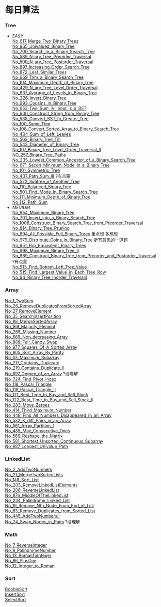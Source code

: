 # 每日算法
### Tree
* _EASY_</br>
[No_617_Merge_Two_Binary_Trees](/src/Tree/easy/No_617_Merge_Two_Binary_Trees/Solution.java) </br>
[No_965_Univalued_Binary_Tree](/src/Tree/easy/No_965_Univalued_Binary_Tree/Solution.java) </br>
[No_700_Search_in_a_Binary_Search_Tree](/src/Tree/easy/No_700_Search_in_a_Binary_Search_Tree/Solution.java) </br>
[No_589_N-ary_Tree_Preorder_Traversal](/src/Tree/easy/No_589_N_ary_Tree_Preorder_Traversal/Solution.java) </br>
[No_590_N-ary_Tree_Postorder_Traversal](/src/Tree/easy/No_590_N_ary_Tree_Postorder_Traversal/Solution.java) </br>
[No_897_Increasing_Order_Search_Tree](/src/Tree/easy/No_897_Increasing_Order_Search_Tree/Solution.java) </br>
[No_872_Leaf_Similar_Trees](/src/Tree/easy/No_872_Leaf_Similar_Trees/Solution.java) </br>
[No_669_Trim_a_Binary_Search_Tree](/src/Tree/easy/No_669_Trim_a_Binary_Search_Tree/Solution.java) </br>
[No_104_Maximum_Depth_of_Binary_Tree](/src/Tree/easy/No_104_Maximum_Depth_of_Binary_Tree/Solution.java) </br>
[No_429_N_ary_Tree_Level_Order_Traversal](/src/Tree/easy/No_429_N_ary_Tree_Level_Order_Traversal/Solution.java) </br>
[No_637_Average_of_Levels_in_Binary_Tree](/src/Tree/easy/No_637_Average_of_Levels_in_Binary_Tree/Solution.java) </br>
[No_226_Invert_Binary_Tree](/src/Tree/easy/No_226_Invert_Binary_Tree/Solution.java) </br>
[No_993_Cousins_in_Binary_Tree](/src/Tree/easy/No_993_Cousins_in_Binary_Tree/Solution.java) </br>
[No_653_Two_Sum_IV_Input_is_a_BST](/src/Tree/easy/No_653_Two_Sum_IV_Input_is_a_BST/Solution.java) </br>
[No_606_Construct_String_from_Binary_Tree](/src/Tree/easy/No_606_Construct_String_from_Binary_Tree/Solution.java) </br>
[No_538_Convert_BST_to_Greater_Tree](/src/Tree/easy/No_538_Convert_BST_to_Greater_Tree/Solution.java) </br>
[No_100_Same_Tree](/src/Tree/easy/No_100_Same_Tree/Solution.java) </br>
[No_108_Convert_Sorted_Array_to_Binary_Search_Tree](/src/Tree/easy/No_108_Convert_Sorted_Array_to_Binary_Search_Tree/Solution.java) </br>
[No_404_Sum_of_Left_Leaves](/src/Tree/easy/No_404_Sum_of_Left_Leaves/Solution.java) </br>
[No_563_Binary_Tree_Tilt](/src/Tree/easy/No_563_Binary_Tree_Tilt/Solution.java) </br>
[No_543_Diameter_of_Binary_Tree](/src/Tree/easy/No_543_Diameter_of_Binary_Tree/Solution.java) </br>
[No_107_Binary_Tree_Level_Order_Traversal_II](/src/Tree/easy/No_107_Binary_Tree_Level_Order_Traversal_II/Solution.java) </br>
[NO_257_Binary_Tree_Paths](/src/Tree/easy/NO_257_Binary_Tree_Paths/Solution.java) </br>
[No_235_Lowest_Common_Ancestor_of_a_Binary_Search_Tree](/src/Tree/easy/No_235_Lowest_Common_Ancestor_of_a_Binary_Search_Tree/Solution.java) </br>
[No_671_Secon_Minimum_Node_In_a_Binary_Tree](/src/Tree/easy/No_671_Secon_Minimum_Node_In_a_Binary_Tree/Solution.java) </br>
[No_101_Symmetric_Tree](/src/Tree/easy/No_101_Symmetric_Tree/Solution.java) </br>
[No_437_Path_Sum_III](/src/Tree/easy/No_437_Path_Sum_III/Solution.java) ?有点蒙</br>
[No_572_Subtree_of_Another_Tree](/src/Tree/easy/No_572_Subtree_of_Another_Tree/Solution.java)</br>
[No_110_Balanced_Binary_Tree](/src/Tree/easy/No_110_Balanced_Binary_Tree/Solution.java)</br>
[No_501_Find_Mode_in_Binary_Search_Tree](/src/Tree/easy/No_501_Find_Mode_in_Binary_Search_Tree/Solution.java)</br>
[No_111_Minimum_Depth_of_Binary_Tree](/src/Tree/easy/No_111_Minimum_Depth_of_Binary_Tree/Solution.java)</br>
[No_112_Path_Sum](/src/Tree/easy/No_112_Path_Sum/Solution.java)</br>
* _MEDIUM_</br>
[No_654_Maximum_Binary_Tree](/src/Tree/medium/No_654_Maximum_Binary_Tree/Solution.java)</br>
[No_701_Insert_into_a_Binary_Search_Tree](/src/Tree/medium/No_701_Insert_into_a_Binary_Search_Tree/Solution.java)</br>
[No_1008_Construct_Binary_Search_Tree_from_Preorder_Traversal](/src/Tree/medium/No_1008_Construct_Binary_Search_Tree_from_Preorder_Traversal/Solution.java)</br>
[No_814_Binary_Tree_Pruning](/src/Tree/medium/No_814_Binary_Tree_Pruning/Solution.java)</br>
[No_894_All_Possible_Full_Binary_Trees](/src/Tree/medium/No_894_All_Possible_Full_Binary_Trees/Solution.java) 重点想 多想想</br>
[No_979_Distribute_Coins_in_Binary_Tree](/src/Tree/medium/No_979_Distribute_Coins_in_Binary_Tree/Solution.java) 挺有意思的一道题</br>
[No_951_Flip_Equivalent_Binary_Trees](/src/Tree/medium/No_951_Flip_Equivalent_Binary_Trees/Solution.java)</br>
[No_998_Maximum_Binary_Tree_II](/src/Tree/medium/No_998_Maximum_Binary_Tree_II/Solution.java)</br>
[No_889_Construct_Binary_Tree_from_Preorder_and_Postorder_Traversal](/src/Tree/medium/No_889_Construct_Binary_Tree_from_Preorder_and_Postorder_Traversal/Solution.java)?有点蒙</br>
[No_513_Find_Bottom_Left_Tree_Value](/src/Tree/medium/No_513_Find_Bottom_Left_Tree_Value/Solution.java)</br>
[No_515_Find_Largest_Value_in_Each_Tree_Row](/src/Tree/medium/No_515_Find_Largest_Value_in_Each_Tree_Row/Solution.java)</br>
[No_94_Binary_Tree_Inorder_Traversal](/src/Tree/medium/No_94_Binary_Tree_Inorder_Traversal/Solution.java)</br>
### Array
[No_1_TwoSum](/src/Array/No_1_TwoSum/Solution.java) </br>
[No_26_RemoveDuplicatesFromSortedArray](/src/Array/No_26_RemoveDuplicatesFromSortedArray/Solution.java) </br>
[No_27_RemoveElement](/src/Array/No_27_RemoveElement/Solution.java) </br>
[No_35_SearchInsertPosition](/src/Array/No_35_SearchInsertPosition/Solution.java) </br>
[No_88_MergeSortedArray](/src/Array/No_88_MergeSortedArray/Solution.java) </br>
[No_169_Majority_Element](/src/Array/No_169_Majority_Element/Solution.java) </br>
[No_268_Missing_Number](/src/Array/No_268_Missing_Number/Solution.java) </br>
[No_665_Non_decreasing_Array](/src/Array/No_665_Non_Decreasing_Array/Solution.java) </br>
[No_888_Fair_Candy_Swap](/src/Array/No_888_Fair_Candy_Swap/Solution.java) </br>
[No_977_Squares_Of_A_Sorted_Array](/src/Array/No_977_Squares_Of_A_Sorted_Array/Solution.java) </br>
[No_905_Sort_Array_By_Parity](/src/Array/No_905_Sort_Array_By_Parity/Solution.java) </br>
[No_53_Maximum_Subarray](/src/Array/No_53_Maximum_Subarray/Solution.java) </br>
[No_217_Contains_Duplicate](/src/Array/No_217_Contains_Duplicate/Solution.java) </br>
[No_219_Contains_Duplicate_II](/src/Array/No_219_Contains_Duplicate_II/Solution.java) </br>
[No_697_Degree_of_an_Array](/src/Array/No_697_Degree_of_an_Array/Solution.java) ?没理解</br>
[No_724_Find_Pivot_Index](/src/Array/No_724_Find_Pivot_Index/Solution.java) </br>
[No_118_Pascal_Triangle](/src/Array/No_118_Pascal_Triangle/Solution.java) </br>
[No_119_Pascal_Triangle_II](/src/Array/No_119_Pascal_Triangle_II/Solution.java) </br>
[No_121_Best_Time_to_Buy_and_Sell_Stock](/src/Array/No_121_Best_Time_to_Buy_and_Sell_Stock/Solution.java) </br>
[No_122_Best_Time_to_Buy_and_Sell_Stock_II](/src/Array/No_122_Best_Time_to_Buy_and_Sell_Stock_ll/Solution.java) </br>
[No_283_Move_Zeroes](/src/Array/No_283_Move_Zeroes/Solution.java) </br>
[No_414_Third_Maximum_Number](/src/Array/No_414_Third_Maximum_Number/Solution.java) </br>
[No_448_Find_All_Numbers_Disappeared_in_an_Array](/src/Array/No_448_Find_All_Numbers_Disappeared_in_an_Array/Solution.java) </br>
[No_532_K_diff_Pairs_in_an_Array](/src/Array/No_532_K_diff_Pairs_in_an_Array/Solution.java) </br>
[No_561_Array_Partition_I](/src/Array/No_561_Array_Partition_I/Solution.java) </br>
[No_485_Max_Consecutive_Ones](/src/Array/No_485_Max_Consecutive_Ones/Solution.java) </br>
[No_566_Reshape_the_Matrix](/src/Array/No_566_Reshape_the_Matrix/Solution.java) </br>
[No_581_Shortest_Unsorted_Continuous_Subarray](/src/Array/No_581_Shortest_Unsorted_Continuous_Subarray/Solution.java) </br>
[No_687_Longest_Univalue_Path](/src/Array/No_687_Longest_Univalue_Path/Solution.java) </br>
### LinkedList
[No_2_AddTwoNumbers](/src/LinkedList/No_2_AddTwoNumbers/Solution.java) </br>
[No_21_MergeTwoSortedLists](/src/LinkedList/No_21_MergeTwoSortedLists/Solution.java) </br>
[No_148_Sort_List](/src/LinkedList/No_148_Sort_List/Solution.java) </br>
[No_203_RemoveLinkedListElements](/src/LinkedList/No_203_RemoveLinkedListElements/Solution.java) </br>
[No_206_ReverseLinkedList](/src/LinkedList/No_206_ReverseLinkedList/Solution.java) </br>
[No_876_MiddleOfTheLinkedList](/src/LinkedList/No_876_MiddleOfTheLinkedList/Solution.java) </br>
[No_234_Palindrome_Linked_List](/src/LinkedList/No_234_Palindrome_Linked_List/Solution.java) </br>
[No_19_Remove_Nth_Node_From_End_of_List](/src/LinkedList/No_19_Remove_Nth_Node_From_End_of_List/Solution.java) </br>
[No_83_Remove_Duplicates_from_Sorted_List](/src/LinkedList/No_83_Remove_Duplicates_from_Sorted_List/Solution.java) </br>
[No_445_AddTwoNumbersII](/src/LinkedList/No_445_AddTwoNumbersII/Solution.java) </br>
[No_24_Swap_Nodes_in_Pairs](/src/LinkedList/No_24_Swap_Nodes_in_Pairs/Solution.java) ?没理解 </br>
### Math
[No_7_ReverseInteger](/src/Math/No_7_ReverseInteger/Solution.java) </br>
[No_9_PalindromeNumber](/src/Math/No_9_PalindromeNumber/Solution.java) </br>
[No_13_RomanToInteger](/src/Math/No_13_RomanToInteger/Solution.java) </br>
[No_66_PlusOne](/src/Math/No_66_PlusOne/Solution.java) </br>
[No_12_Integer_to_Roman](/src/Math/No_12_Integer_to_Roman/Solution.java) </br>
### Sort
[BobbleSort](/src/Sort/BobbleSort.java)</br>
[InsertSort](/src/Sort/InsertSort.java)</br>
[SelectSort](/src/Sort/SelectSort.java)</br>
